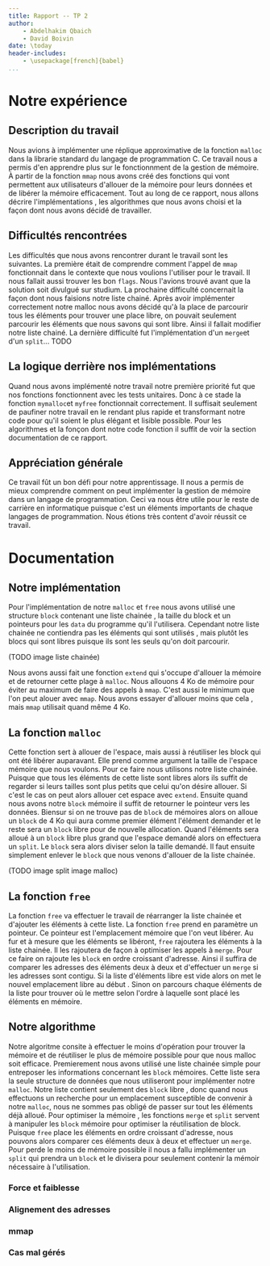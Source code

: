 ```yaml
---
title: Rapport -- TP 2
author:
    - Abdelhakim Qbaich
    - David Boivin 
date: \today
header-includes:
    - \usepackage[french]{babel}
...
```


# Notre expérience

## Description du travail

Nous avions à implémenter une réplique approximative de la fonction
`malloc` dans la librarie standard du langage de programmation C. Ce
travail nous a permis d'en apprendre plus sur le fonctionnment de la
gestion de mémoire. À partir de la fonction `mmap` nous avons créé des
fonctions qui vont permettent aux utilisateurs d'allouer de la mémoire
pour leurs données et de libérer la mémoire efficacement. Tout au long
de ce rapport, nous allons décrire l'implémentations , les algorithmes
que nous avons choisi et la façon dont nous avons décidé de
travailler.

##  Difficultés rencontrées

Les difficultés que nous avons rencontrer durant le travail sont les
suivantes. La première était de comprendre comment l'appel de `mmap`
fonctionnait dans le contexte que nous voulions l'utiliser pour le
travail. Il nous fallait aussi trouver les bon `flags`. Nous l'avions
trouvé avant que la solution soit divulgué sur studium. La prochaine
difficulté concernait la façon dont nous faisions notre liste
chainé. Après avoir implémenter correctement notre malloc nous avons
décidé qu'à la place de parcourir tous les éléments pour trouver une
place libre, on pouvait seulement parcourir les éléments que nous
savons qui sont libre. Ainsi il fallait modifier notre liste chainé.
La dernière difficulté fut l'implémentation d'un `merge`et d'un
`split`... TODO

## La logique derrière nos implémentations

Quand nous avons implémenté notre travail notre première priorité fut
que nos fonctions fonctionnent avec les tests unitaires. Donc à ce
stade la fonction `mymalloc`et `myfree` fonctionnait correctement. Il
suffisait seulement de paufiner notre travail en le rendant plus
rapide et transformant notre code pour qu'il soient le plus élégant et
lisible possible. Pour les algorithmes et la fonçon dont notre code
fonction il suffit de voir la section documentation de ce rapport.

## Appréciation générale

Ce travail fût un bon défi pour notre apprentissage. Il nous a permis
de mieux comprendre comment on peut implémenter la gestion de mémoire
dans un langage de programmation. Ceci va nous être utile pour le
reste de carrière en informatique puisque c'est un éléments importants
de chaque langages de programmation. Nous étions très content d'avoir
réussit ce travail.

# Documentation

## Notre implémentation

Pour l'implémentation de notre `malloc` et `free` nous avons utilisé
une structure `block` contenant une liste chainée , la taille du block
et un pointeurs pour les `data` du programme qu'il
l'utilisera. Cependant notre liste chainée ne contiendra pas les
éléments qui sont utilisés , mais plutôt les blocs qui sont libres
puisque ils sont les seuls qu'on doit parcourir.

(TODO image liste chainée)

Nous avons aussi fait une fonction `extend` qui s'occupe d'allouer la
mémoire et de retourner cette plage à `malloc`. Nous allouons 4 Ko de
mémoire pour éviter au maximum de faire des appels à `mmap`. C'est
aussi le minimum que l'on peut alouer avec `mmap`. Nous avons essayer
d'allouer moins que cela , mais `mmap` utilisait quand même 4 Ko.

## La fonction `malloc`

Cette fonction sert à allouer de l'espace, mais aussi à réutiliser les
block qui ont été libérer auparavant. Elle prend comme argument la
taille de l'espace mémoire que nous voulons.  Pour ce faire nous
utilisons notre liste chainée. Puisque que tous les éléments de cette
liste sont libres alors ils suffit de regarder si leurs tailles sont
plus petits que celui qu'on désire allouer. Si c'est le cas on peut
alors allouer cet espace avec `extend`. Ensuite quand nous avons notre
`block` mémoire il suffit de retourner le pointeur vers les
données. Biensur si on ne trouve pas de `block` de mémoires alors on
alloue un `block` de 4 Ko qui aura comme premier élément l'élément
demander et le reste sera un `block` libre pour de nouvelle
allocation. Quand l'éléments sera alloué à un `block` libre plus grand
que l'espace demandé alors on effectuera un `split`. Le `block` sera
alors diviser selon la taille demandé. Il faut ensuite simplement
enlever le `block` que nous venons d'allouer de la liste chainée. 

(TODO image split 
      image malloc)


## La fonction `free`

La fonction `free` va effectuer le travail de réarranger la liste
chainée et d'ajouter les éléments à cette liste. La fonction `free`
prend en paramètre un pointeur. Ce pointeur est l'emplacement mémoire
que l'on veut libérer. Au fur et à mesure que les éléments se
libéront, `free` rajoutera les éléments à la liste chainée. Il les
rajoutera de façon à optimiser les appels à `merge`. Pour ce faire on
rajoute les `block` en ordre croissant d'adresse. Ainsi il suffira de
comparer les adresses des éléments deux à deux et d'effectuer un
`merge` si les adresses sont contigu. Si la liste d'éléments libre est
vide alors on met le nouvel emplacement libre au début . Sinon on
parcours chaque éléments de la liste pour trouver où le mettre selon
l'ordre à laquelle sont placé les éléments en mémoire.

## Notre algorithme

Notre algoritme consite à effectuer le moins d'opération pour trouver
la mémoire et de réutiliser le plus de mémoire possible pour que nous
malloc soit efficace. Premierement nous avons utilisé une liste
chainée simple pour entreposer les informations concernant les `block`
mémoires. Cette liste sera la seule structure de données que nous
utiliseront pour implémenter notre `malloc`.  Notre liste contient
seulement des `block` libre , donc quand nous effectuons un recherche
pour un emplacement susceptible de convenir à notre `malloc`, nous ne
sommes pas obligé de passer sur tout les éléments déjà alloué. Pour
optimiser la mémoire , les fonctions `merge` et `split` servent à
manipuler les `block` mémoire pour optimiser la réutilisation de
block. Puisque `free` place les éléments en ordre croissant d'adresse,
nous pouvons alors comparer ces éléments deux à deux et effectuer un
`merge`. Pour perde le moins de mémoire possible il nous a fallu
implémenter un `split` qui prendra un `block` et le divisera pour
seulement contenir la mémoir nécessaire à l'utilisation.

### Force et faiblesse


### Alignement des adresses


### mmap 


### 


### Cas mal gérés





